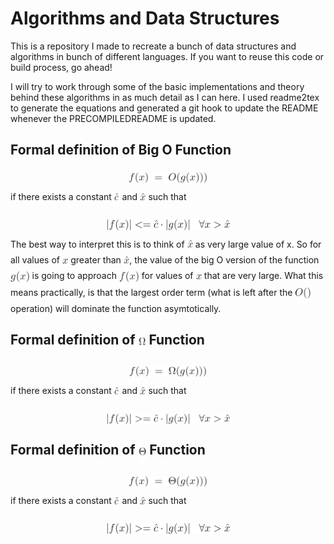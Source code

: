 # Algorithms and Data Structures
This is a repository I made to recreate a bunch of data structures and algorithms in 
bunch of different languages. If you want to reuse this code or build process, go ahead!

I will try to work through some of the basic implementations and theory behind these algorithms in
as much detail as I can here. I used readme2tex to generate the equations and generated a git hook to
update the README whenever the PRECOMPILEDREADME is updated.

## Formal definition of Big O Function

<p align="center"><img alt="$$f(x)\;=\;O(g(x)))$$" src="equations/68565104a214678a5698e749f7700fd6.png" align="middle" width="125.83201619999998pt" height="16.438356pt"/></p>

if there exists a constant <img alt="$\hat{c}$" src="equations/0038bd66465254af4225aa31848b342b.png" align="middle" width="8.579777249999989pt" height="22.831056599999986pt"/> and <img alt="$\hat{x}$" src="equations/f84e86b97e20e45cc17d297dc794b3e8.png" align="middle" width="9.39498779999999pt" height="22.831056599999986pt"/> such that 

<p align="center"><img alt="$$ | f(x) | &lt;= \hat{c} \cdot |g(x)|\;\;\; \forall x &gt; \hat{x} $$" src="equations/ffe4e1521f9951b17335b4e45293bfdd.png" align="middle" width="198.1007028pt" height="16.438356pt"/></p>

The best way to interpret this is to think of <img alt="$\hat{x}$" src="equations/f84e86b97e20e45cc17d297dc794b3e8.png" align="middle" width="9.39498779999999pt" height="22.831056599999986pt"/> as very large value of x. So for all values of <img alt="$x$" src="equations/332cc365a4987aacce0ead01b8bdcc0b.png" align="middle" width="9.39498779999999pt" height="14.15524440000002pt"/>
greater than <img alt="$\hat{x}$" src="equations/f84e86b97e20e45cc17d297dc794b3e8.png" align="middle" width="9.39498779999999pt" height="22.831056599999986pt"/>, the value of the big O version of the function <img alt="$g(x)$" src="equations/ffcbbb391bc04da2d07f7aef493d3e2a.png" align="middle" width="30.61077854999999pt" height="24.65753399999998pt"/> is going to approach <img alt="$f(x)$" src="equations/7997339883ac20f551e7f35efff0a2b9.png" align="middle" width="31.99783454999999pt" height="24.65753399999998pt"/>
for values of <img alt="$x$" src="equations/332cc365a4987aacce0ead01b8bdcc0b.png" align="middle" width="9.39498779999999pt" height="14.15524440000002pt"/> that are very large. What this means practically, is that the largest order term (what is 
left after the <img alt="$O()$" src="equations/57109ebfde23280f2407aa8d652df317.png" align="middle" width="25.78085894999999pt" height="24.65753399999998pt"/> operation) will dominate the function asymtotically.

## Formal definition of <img alt="$\Omega$" src="equations/9432d83304c1eb0dcb05f092d30a767f.png" align="middle" width="11.87217899999999pt" height="22.465723500000017pt"/> Function

<p align="center"><img alt="$$f(x)\;=\;\Omega (g(x)))$$" src="equations/b1079d8c81a7de1a45ee460e374921c5.png" align="middle" width="124.70877045pt" height="16.438356pt"/></p>

if there exists a constant <img alt="$\hat{c}$" src="equations/0038bd66465254af4225aa31848b342b.png" align="middle" width="8.579777249999989pt" height="22.831056599999986pt"/> and <img alt="$\hat{x}$" src="equations/f84e86b97e20e45cc17d297dc794b3e8.png" align="middle" width="9.39498779999999pt" height="22.831056599999986pt"/> such that 

<p align="center"><img alt="$$ | f(x) | &gt;= \hat{c} \cdot |g(x)|\;\;\; \forall x &gt; \hat{x} $$" src="equations/b0770bf8bcca53daed627371acc26869.png" align="middle" width="198.1007028pt" height="16.438356pt"/></p>

## Formal definition of <img alt="$\Theta$" src="equations/b35e24d8a08c0ab01195f2ad2a78fab7.png" align="middle" width="12.785434199999989pt" height="22.465723500000017pt"/> Function

<p align="center"><img alt="$$f(x)\;=\;\Theta (g(x)))$$" src="equations/9360992bbb45b843e94962cbb38be182.png" align="middle" width="125.62202399999998pt" height="16.438356pt"/></p>

if there exists a constant <img alt="$\hat{c}$" src="equations/0038bd66465254af4225aa31848b342b.png" align="middle" width="8.579777249999989pt" height="22.831056599999986pt"/> and <img alt="$\hat{x}$" src="equations/f84e86b97e20e45cc17d297dc794b3e8.png" align="middle" width="9.39498779999999pt" height="22.831056599999986pt"/> such that 

<p align="center"><img alt="$$ | f(x) | &gt;= \hat{c} \cdot |g(x)|\;\;\; \forall x &gt; \hat{x} $$" src="equations/b0770bf8bcca53daed627371acc26869.png" align="middle" width="198.1007028pt" height="16.438356pt"/></p>
